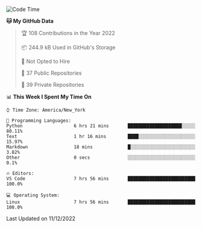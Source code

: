 <!--START_SECTION:waka-->
![Code Time](http://img.shields.io/badge/Code%20Time-116%20hrs%2055%20mins-blue)

**🐱 My GitHub Data** 

> 🏆 108 Contributions in the Year 2022
 > 
> 📦 244.9 kB Used in GitHub's Storage 
 > 
> 🚫 Not Opted to Hire
 > 
> 📜 37 Public Repositories 
 > 
> 🔑 39 Private Repositories  
 > 
📊 **This Week I Spent My Time On** 

```text
⌚︎ Time Zone: America/New_York

💬 Programming Languages: 
Python                   6 hrs 21 mins       ████████████████████░░░░░   80.11% 
Text                     1 hr 16 mins        ████░░░░░░░░░░░░░░░░░░░░░   15.97% 
Markdown                 18 mins             █░░░░░░░░░░░░░░░░░░░░░░░░   3.82% 
Other                    0 secs              ░░░░░░░░░░░░░░░░░░░░░░░░░   0.1%

🔥 Editors: 
VS Code                  7 hrs 56 mins       █████████████████████████   100.0%

💻 Operating System: 
Linux                    7 hrs 56 mins       █████████████████████████   100.0%

```


 Last Updated on 11/12/2022
<!--END_SECTION:waka-->